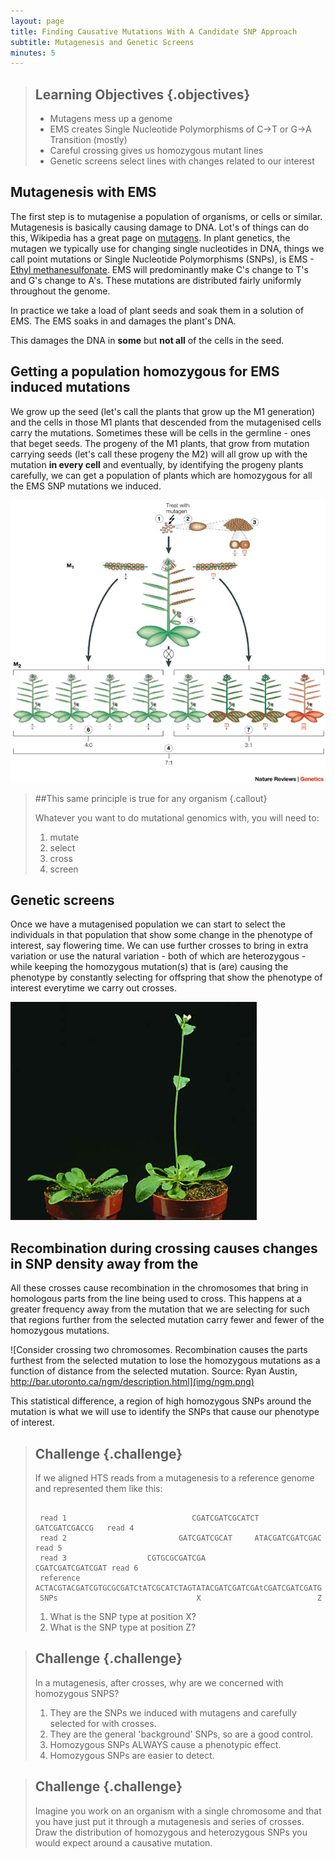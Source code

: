 ```yaml
---
layout: page
title: Finding Causative Mutations With A Candidate SNP Approach
subtitle: Mutagenesis and Genetic Screens
minutes: 5
---
```


> ## Learning Objectives {.objectives}
>
> * Mutagens mess up a genome
> * EMS creates Single Nucleotide Polymorphisms of C->T or G->A Transition (mostly)
> * Careful crossing gives us homozygous mutant lines
> * Genetic screens select lines with changes related to our interest
>

## Mutagenesis with EMS

The first step is to mutagenise a population of organisms, or cells or similar. Mutagenesis is basically causing damage to DNA. Lot's of things can do this, Wikipedia has a great page on [mutagens](https://en.wikipedia.org/wiki/Mutagen). In plant genetics, the mutagen we typically use for changing single nucleotides in DNA, things we call point mutations or Single Nucleotide Polymorphisms (SNPs), is EMS - [Ethyl methanesulfonate](https://en.wikipedia.org/wiki/Ethyl_methanesulfonate). EMS will predominantly make C's change to T's and G's change to A's. These mutations are distributed fairly uniformly throughout the genome.

In practice we take a load of plant seeds and soak them in a solution of EMS. The EMS soaks in and damages the plant's DNA.

This damages the DNA in **some** but **not all** of the cells in the seed.

## Getting a population homozygous for EMS induced mutations

We grow up the seed (let's call the plants that grow up the M1 generation) and the cells in those M1 plants that descended from the mutagenised cells carry the mutations. Sometimes these will be cells in the germline - ones that beget seeds. The progeny of the M1 plants, that grow from mutation carrying seeds (let's call these progeny the M2) will all grow up with the mutation **in every cell** and eventually, by identifying the progeny plants carefully, we can get a population of plants which are homozygous for all the EMS SNP mutations we induced.  

![A plant mutagenesis - or 'inducing heritable mutations' -  from Page & Grossniklaus, Nature Reviews Genetics 3, 124-136 doi:10.1038/nrg730](img/nrg730-i2.gif)

> ##This same principle is true for any organism {.callout}
>
> Whatever you want to do mutational genomics with, you will need to:
>
> 1. mutate
> 2. select
> 3. cross
> 4. screen

## Genetic screens  

Once we have a mutagenised population we can start to select the individuals in that population that show some change in the phenotype of interest, say flowering time. We can use further crosses to bring in extra variation or use the natural variation - both of which are heterozygous - while keeping the homozygous mutation(s) that is (are) causing the phenotype by constantly selecting for offspring that show the phenotype of interest everytime we carry out crosses.  

![One of these plants is affected in the pathways that control flowering time - the right hand plant flowers early. Source: Detlef Weigel](img/tall_plant.jpg)

## Recombination during crossing causes changes in SNP density away from the
All these crosses cause recombination in the chromosomes that bring in homologous parts from the line being used to cross. This happens at a greater frequency away from the mutation that we are selecting for such that regions further from the selected mutation carry fewer and fewer of the homozygous mutations.  

![Consider crossing two chromosomes. Recombination causes the parts furthest from the selected mutation to lose the homozygous mutations as a function of distance from the selected mutation. Source: Ryan Austin, http://bar.utoronto.ca/ngm/description.html](img/ngm.png)


This statistical difference, a region of high homozygous SNPs around the mutation is what we will use to identify the SNPs that cause our phenotype of interest.

> ## Challenge {.challenge}
> If we aligned HTS reads from a mutagenesis to a reference genome and represented them like this:
>
>
> ~~~ {.input}
>
>  read 1                            CGATCGATCGCATCT   GATCGATCGACCG   read 4
>  read 2                         GATCGATCGCAT     ATACGATCGATCGAC     read 5
>  read 3                  CGTGCGCGATCGA              CGATCGATCGATCGAT read 6
>  reference   ACTACGTACGATCGTGCGCGATCtATCGCATCTAGTATACGATCGATCGAtCGATCGATCGATG
>  SNPs                               X                          Z
>
>~~~
>
> 1. What is the SNP type at position X?
> 2. What is the SNP type at position Z?
>

> ## Challenge {.challenge}
>  In a mutagenesis, after crosses, why are we concerned with homozygous SNPS?
>
> 1. They are the SNPs we induced with mutagens and carefully selected for with crosses.
> 2. They are the general 'background' SNPs, so are a good control.
> 3. Homozygous SNPs ALWAYS cause a phenotypic effect.
> 4. Homozygous SNPs are easier to detect.

> ## Challenge {.challenge}
> Imagine you work on an organism with a single chromosome and that you have just put it through a mutagenesis and series of crosses. Draw the distribution of homozygous and heterozygous SNPs you would expect around a causative mutation.
